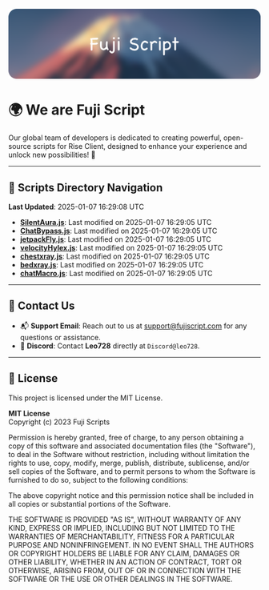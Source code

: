 ![Banner](.github/b.webp)

# 🌍 **We are Fuji Script**

Our global team of developers is dedicated to creating powerful, open-source scripts for Rise Client, designed to enhance your experience and unlock new possibilities! 🌟

---
<!-- SCRIPTS_NAVIGATION_START -->
## 📂 **Scripts Directory Navigation**

**Last Updated**: 2025-01-07 16:29:08 UTC

- **[SilentAura.js](scripts/SilentAura.js)**: Last modified on 2025-01-07 16:29:05 UTC
- **[ChatBypass.js](scripts/ChatBypass.js)**: Last modified on 2025-01-07 16:29:05 UTC
- **[jetpackFly.js](scripts/jetpackFly.js)**: Last modified on 2025-01-07 16:29:05 UTC
- **[velocityHylex.js](scripts/velocityHylex.js)**: Last modified on 2025-01-07 16:29:05 UTC
- **[chestxray.js](scripts/chestxray.js)**: Last modified on 2025-01-07 16:29:05 UTC
- **[bedxray.js](scripts/bedxray.js)**: Last modified on 2025-01-07 16:29:05 UTC
- **[chatMacro.js](scripts/chatMacro.js)**: Last modified on 2025-01-07 16:29:05 UTC

<!-- SCRIPTS_NAVIGATION_END -->

---

## 💬 **Contact Us**  
- 📬 **Support Email**: Reach out to us at [support@fujiscript.com](mailto:support@fujiscript.com) for any questions or assistance.  
- 💬 **Discord**: Contact **Leo728** directly at `Discord@leo728`.

---

## 📜 **License**

This project is licensed under the MIT License.  

**MIT License**  
Copyright (c) 2023 Fuji Scripts  

Permission is hereby granted, free of charge, to any person obtaining a copy of this software and associated documentation files (the "Software"), to deal in the Software without restriction, including without limitation the rights to use, copy, modify, merge, publish, distribute, sublicense, and/or sell copies of the Software, and to permit persons to whom the Software is furnished to do so, subject to the following conditions:  

The above copyright notice and this permission notice shall be included in all copies or substantial portions of the Software.  

THE SOFTWARE IS PROVIDED "AS IS", WITHOUT WARRANTY OF ANY KIND, EXPRESS OR IMPLIED, INCLUDING BUT NOT LIMITED TO THE WARRANTIES OF MERCHANTABILITY, FITNESS FOR A PARTICULAR PURPOSE AND NONINFRINGEMENT. IN NO EVENT SHALL THE AUTHORS OR COPYRIGHT HOLDERS BE LIABLE FOR ANY CLAIM, DAMAGES OR OTHER LIABILITY, WHETHER IN AN ACTION OF CONTRACT, TORT OR OTHERWISE, ARISING FROM, OUT OF OR IN CONNECTION WITH THE SOFTWARE OR THE USE OR OTHER DEALINGS IN THE SOFTWARE.  
